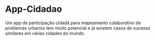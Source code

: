 # App-Cidadao
Um app de participação cidadã para mapeamento colaborativo de problemas urbanos tem muito potencial e já existem casos de sucesso similares em várias cidades do mundo.
